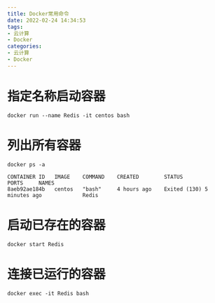 ```yaml
---
title: Docker常用命令
date: 2022-02-24 14:34:53
tags:
- 云计算
- Docker
categories:
- 云计算
- Docker
---
```


# 指定名称启动容器

```Shell
docker run --name Redis -it centos bash
```

# 列出所有容器

```Shell
docker ps -a

CONTAINER ID   IMAGE    COMMAND    CREATED        STATUS                       PORTS     NAMES
8aeb92ae184b   centos   "bash"     4 hours ago    Exited (130) 5 minutes ago             Redis
```

# 启动已存在的容器

```Shell
docker start Redis
```

# 连接已运行的容器

```Shell
docker exec -it Redis bash
```
